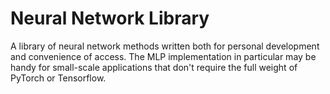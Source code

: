 # Neural Network Library
A library of neural network methods written both for personal development and convenience of access. The MLP 
implementation in particular may be handy for small-scale applications that don't require the full weight of PyTorch or 
Tensorflow. 
